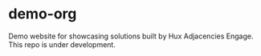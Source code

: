 # demo-org

Demo website for showcasing solutions built by Hux Adjacencies Engage. This repo is under development.
